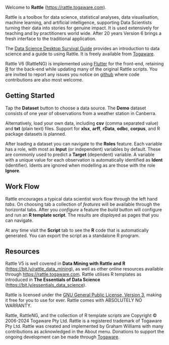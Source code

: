 Welcome to **Rattle** (https://rattle.togaware.com).

Rattle is a toolbox for data science, statistical analyses, data
visualisation, machine learning, and artificial intelligence,
supporting Data Scientists turning their data into stories for genuine
impact. It is used extensively for teaching and by practitioners world
wide. After 20 years Version 6 brings a fresh interface to the
traditional application.

The [Data Science Desktop Survival
Guide](https://survivor.togaware.com/datascience) provides an
introduction to data science and a guide to using Rattle. It is freely
available from [Togaware](https://togaware.com).

Rattle V6 (RattleNG) is implemented using
[Flutter](https://flutter.dev) for the front-end, retaining
[R](https://r-project.org) for the back-end while updating many of the
original Rattle scripts. You are invited to report any issues you
notice on [github](https://github.com/gjwgit/rattleng) where code
contributions are also most welcome.

## Getting Started

Tap the **Dataset** button to choose a data source.  The **Demo**
dataset consists of one year of observations from a weather station in
Canberra.

Alternatively, load your own data, including **csv** (comma separated
value) and **txt** (plain text) files. Support for **xlsx**, **arff**,
**rData**, **odbc**, **corpus**, and R package datasets is planned.

After loading a dataset you can navigate to the **Roles**
feature. Each variable has a role, with most as **Input** (or
independent) variables by default. These are commonly used to predict
a **Target** (dependent) variable. A variable with a unique value for
each observation is automatically identified as **Ident**
(identifier). Idents are ignored when modelling as are those with the
role **Ignore**.

## Work Flow

Rattle encourages a typical data scientist work flow through the left
hand *tabs*. On choosing tab a collection of *features* will be
available through the horizontal tabs. After you *configure* a feature
the *build* button will configure and run an **R template
script**. The results are *display*ed as pages that you can navigate.

At any time visit the **Script** tab to see the **R** code that is
automatically generated. You can export the script as a standalone R
program.

## Resources

Rattle V5 is well covered in **Data Mining with Rattle and R**
(https://bit.ly/rattle_data_mining), as well as other online resources
available through https://rattle.togaware.com. Rattle utilises R
templates as introduced in **The Essentials of Data Science**
(https://bit.ly/essentials_data_science).

Rattle is licensed under the [GNU General Public License, Version
3](https://www.gnu.org/licenses/gpl-3.0.en.html), making it free for
you to use for ever. Rattle comes with ABSOLUTELY NO WARRANTY.

Rattle, RattleNG, and the collection of R template scripts are
Copyright © 2006-2024 Togaware Pty Ltd. Rattle is a registered
trademark of Togaware Pty Ltd. Rattle was created and implemented by
Graham Williams with many contributions as acknowledged in the About
menu. Donations to support the ongoing development can be made through
[Togaware](https://togaware.com/onepager.html).

> 
